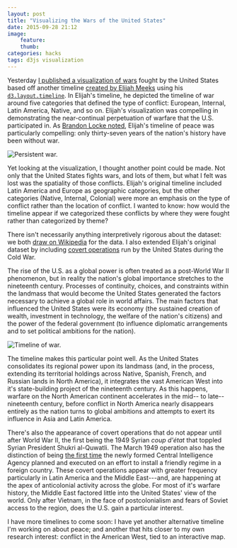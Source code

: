 ```yaml
---
layout: post
title: "Visualizing the Wars of the United States"
date: 2015-09-28 21:12
image:
    feature:
    thumb:
categories: hacks
tags: d3js visualization
---
```


Yesterday [I published a visualization of wars](http://jasonheppler.org/projects/war/) fought by the United States based off another timeline [created by Elijah Meeks](http://elijahmeeks.com/wars/) using his [`d3.layout.timeline`](https://github.com/emeeks/d3.layout.timeline). In Elijah's timeline, he depicted the timeline of war around five categories that defined the type of conflict: European, Internal, Latin America, Native, and so on. Elijah's visualization was compelling in demonstrating the near-continual perpetuation of warfare that the U.S. participated in. As [Brandon Locke noted](https://twitter.com/brandontlocke/status/648613981695815680), Elijah's timeline of peace was particularly compelling: only thirty-seven years of the nation's history have been without war.

![Persistent war.](/assets/images/em_wars.png)

Yet looking at the visualization, I thought another point could be made. Not only that the United States fights wars, and lots of them, but what I felt was lost was the spatiality of those conflicts. Elijah's original timeline included Latin America and Europe as geographic categories, but the other categories (Native, Internal, Colonial) were more an emphasis on the type of conflict rather than the location of conflict. I wanted to know: how would the timeline appear if we categorized these conflicts by where they were fought rather than categorized by theme?

There isn't necessarily anything interpretively rigorous about the dataset: we both [draw on Wikipedia](https://en.wikipedia.org/wiki/List_of_wars_involving_the_United_States) for the data. I also extended Elijah's original dataset by including [covert operations](https://en.wikipedia.org/wiki/Covert_United_States_foreign_regime_change_actions) run by the United States during the Cold War.

The rise of the U.S. as a global power is often treated as a post-World War II phenomenon, but in reality the nation's global importance stretches to the nineteenth century. Processes of continuity, choices, and constraints within the landmass that would become the United States generated the factors necessary to achieve a global role in world affairs. The main factors that influenced the United States were its economy (the sustained creation of wealth, investment in technology, the welfare of the nation's citizens) and the power of the federal government (to influence diplomatic arrangements and to set political ambitions for the nation).

![Timeline of war.](/assets/images/war_timeline.png)

The timeline makes this particular point well. As the United States consolidates its regional power upon its landmass (and, in the process, extending its territorial holdings across Native, Spanish, French, and Russian lands in North America), it integrates the vast American West into it's state-building project of the nineteenth century. As this happens, warfare on the North American continent accelerates in the mid-- to late--nineteenth century, before conflict in North America nearly disappears entirely as the nation turns to global ambitions and attempts to exert its influence in Asia and Latin America.

There's also the appearance of covert operations that do not appear until after World War II, the first being the 1949 Syrian *coup d'état* that toppled Syrian President Shukri al-Quwatli. The March 1949 operation also has the distinction of being [the first time](http://coat.ncf.ca/our_magazine/links/issue51/articles/51_12-13.pdf) the newly formed Central Intelligence Agency planned and executed on an effort to install a friendly regime in a foreign country. These covert operations appear with greater frequency particularly in Latin America and the Middle East---and, are happening at the apex of anticolonial activity across the globe. For most of it's warfare history, the Middle East factored little into the United States' view of the world. Only after Vietnam, in the face of postcolonialism and fears of Soviet access to the region, does the U.S. gain a particular interest.

I have more timelines to come soon: I have yet another alternative timeline I'm working on about peace; and another that hits closer to my own research interest: conflict in the American West, tied to an interactive map.
